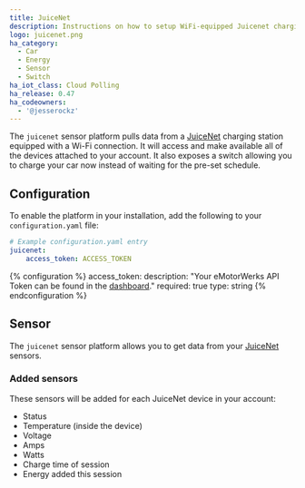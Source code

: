 ```yaml
---
title: JuiceNet
description: Instructions on how to setup WiFi-equipped Juicenet charging stations with Home Assistant.
logo: juicenet.png
ha_category:
  - Car
  - Energy
  - Sensor
  - Switch
ha_iot_class: Cloud Polling
ha_release: 0.47
ha_codeowners:
  - '@jesserockz'
---
```


The `juicenet` sensor platform pulls data from a [JuiceNet](https://emotorwerks.com/products/juicenet/) charging station equipped with a Wi-Fi connection. It will access and make available all of the devices attached to your account. It also exposes a switch allowing you to charge your car now instead of waiting for the pre-set schedule.

## Configuration

To enable the platform in your installation, add the following to your `configuration.yaml` file:

```yaml
# Example configuration.yaml entry
juicenet:
    access_token: ACCESS_TOKEN
```

{% configuration %}
access_token:
  description: "Your eMotorWerks API Token can be found in the [dashboard](https://dashboard.emotorwerks.com/Manage)."
  required: true
  type: string
{% endconfiguration %}

## Sensor

The `juicenet` sensor platform allows you to get data from your [JuiceNet](https://emotorwerks.com/products/juicenet/) sensors.

### Added sensors

These sensors will be added for each JuiceNet device in your account:

- Status
- Temperature (inside the device)
- Voltage
- Amps
- Watts
- Charge time of session
- Energy added this session
